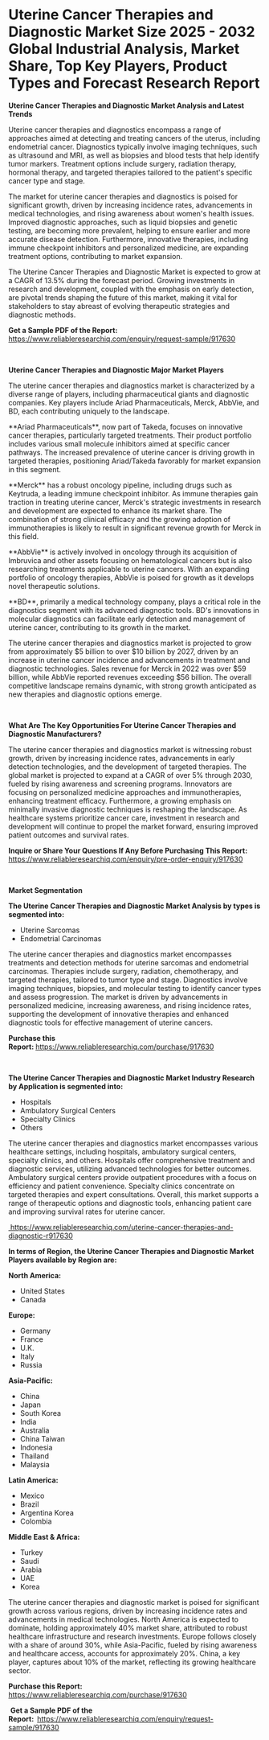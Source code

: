 <p><h1>Uterine Cancer Therapies and Diagnostic Market Size 2025 - 2032 Global Industrial Analysis, Market Share, Top Key Players, Product Types and Forecast Research Report</h1></p><p><strong>Uterine Cancer Therapies and Diagnostic Market Analysis and Latest Trends</strong></p>
<p><p>Uterine cancer therapies and diagnostics encompass a range of approaches aimed at detecting and treating cancers of the uterus, including endometrial cancer. Diagnostics typically involve imaging techniques, such as ultrasound and MRI, as well as biopsies and blood tests that help identify tumor markers. Treatment options include surgery, radiation therapy, hormonal therapy, and targeted therapies tailored to the patient's specific cancer type and stage.</p><p>The market for uterine cancer therapies and diagnostics is poised for significant growth, driven by increasing incidence rates, advancements in medical technologies, and rising awareness about women's health issues. Improved diagnostic approaches, such as liquid biopsies and genetic testing, are becoming more prevalent, helping to ensure earlier and more accurate disease detection. Furthermore, innovative therapies, including immune checkpoint inhibitors and personalized medicine, are expanding treatment options, contributing to market expansion.</p><p>The Uterine Cancer Therapies and Diagnostic Market is expected to grow at a CAGR of 13.5% during the forecast period. Growing investments in research and development, coupled with the emphasis on early detection, are pivotal trends shaping the future of this market, making it vital for stakeholders to stay abreast of evolving therapeutic strategies and diagnostic methods.</p></p>
<p><strong>Get a Sample PDF of the Report:&nbsp;</strong> <a href="https://www.reliableresearchiq.com/enquiry/request-sample/917630?utm_campaign=3550&utm_medium=2&utm_source=Github&utm_content=ia&utm_term=18042025&utm_id=uterine-cancer-therapies-and-diagnostic">https://www.reliableresearchiq.com/enquiry/request-sample/917630</a></p>
<p>&nbsp;</p>
<p><strong>Uterine Cancer Therapies and Diagnostic Major Market Players</strong></p>
<p><p>The uterine cancer therapies and diagnostics market is characterized by a diverse range of players, including pharmaceutical giants and diagnostic companies. Key players include Ariad Pharmaceuticals, Merck, AbbVie, and BD, each contributing uniquely to the landscape.</p><p>**Ariad Pharmaceuticals**, now part of Takeda, focuses on innovative cancer therapies, particularly targeted treatments. Their product portfolio includes various small molecule inhibitors aimed at specific cancer pathways. The increased prevalence of uterine cancer is driving growth in targeted therapies, positioning Ariad/Takeda favorably for market expansion in this segment.</p><p>**Merck** has a robust oncology pipeline, including drugs such as Keytruda, a leading immune checkpoint inhibitor. As immune therapies gain traction in treating uterine cancer, Merck's strategic investments in research and development are expected to enhance its market share. The combination of strong clinical efficacy and the growing adoption of immunotherapies is likely to result in significant revenue growth for Merck in this field.</p><p>**AbbVie** is actively involved in oncology through its acquisition of Imbruvica and other assets focusing on hematological cancers but is also researching treatments applicable to uterine cancers. With an expanding portfolio of oncology therapies, AbbVie is poised for growth as it develops novel therapeutic solutions.</p><p>**BD**, primarily a medical technology company, plays a critical role in the diagnostics segment with its advanced diagnostic tools. BD's innovations in molecular diagnostics can facilitate early detection and management of uterine cancer, contributing to its growth in the market.</p><p>The uterine cancer therapies and diagnostics market is projected to grow from approximately $5 billion to over $10 billion by 2027, driven by an increase in uterine cancer incidence and advancements in treatment and diagnostic technologies. Sales revenue for Merck in 2022 was over $59 billion, while AbbVie reported revenues exceeding $56 billion. The overall competitive landscape remains dynamic, with strong growth anticipated as new therapies and diagnostic options emerge.</p></p>
<p>&nbsp;</p>
<p><strong>What Are The Key Opportunities For Uterine Cancer Therapies and Diagnostic Manufacturers?</strong></p>
<p><p>The uterine cancer therapies and diagnostics market is witnessing robust growth, driven by increasing incidence rates, advancements in early detection technologies, and the development of targeted therapies. The global market is projected to expand at a CAGR of over 5% through 2030, fueled by rising awareness and screening programs. Innovators are focusing on personalized medicine approaches and immunotherapies, enhancing treatment efficacy. Furthermore, a growing emphasis on minimally invasive diagnostic techniques is reshaping the landscape. As healthcare systems prioritize cancer care, investment in research and development will continue to propel the market forward, ensuring improved patient outcomes and survival rates.</p></p>
<p><strong>Inquire or Share Your Questions If Any Before Purchasing This Report:</strong> <a href="https://www.reliableresearchiq.com/enquiry/pre-order-enquiry/917630?utm_campaign=3550&utm_medium=2&utm_source=Github&utm_content=ia&utm_term=18042025&utm_id=uterine-cancer-therapies-and-diagnostic">https://www.reliableresearchiq.com/enquiry/pre-order-enquiry/917630</a></p>
<p>&nbsp;</p>
<p><strong>Market Segmentation</strong></p>
<p><strong>The Uterine Cancer Therapies and Diagnostic Market Analysis by types is segmented into:</strong></p>
<p><ul><li>Uterine Sarcomas</li><li>Endometrial Carcinomas</li></ul></p>
<p><p>The uterine cancer therapies and diagnostics market encompasses treatments and detection methods for uterine sarcomas and endometrial carcinomas. Therapies include surgery, radiation, chemotherapy, and targeted therapies, tailored to tumor type and stage. Diagnostics involve imaging techniques, biopsies, and molecular testing to identify cancer types and assess progression. The market is driven by advancements in personalized medicine, increasing awareness, and rising incidence rates, supporting the development of innovative therapies and enhanced diagnostic tools for effective management of uterine cancers.</p></p>
<p><strong>Purchase this Report:&nbsp;</strong><a href="https://www.reliableresearchiq.com/purchase/917630?utm_campaign=3550&utm_medium=2&utm_source=Github&utm_content=ia&utm_term=18042025&utm_id=uterine-cancer-therapies-and-diagnostic">https://www.reliableresearchiq.com/purchase/917630</a></p>
<p>&nbsp;</p>
<p><strong>The Uterine Cancer Therapies and Diagnostic Market Industry Research by Application is segmented into:</strong></p>
<p><ul><li>Hospitals</li><li>Ambulatory Surgical Centers</li><li>Specialty Clinics</li><li>Others</li></ul></p>
<p><p>The uterine cancer therapies and diagnostics market encompasses various healthcare settings, including hospitals, ambulatory surgical centers, specialty clinics, and others. Hospitals offer comprehensive treatment and diagnostic services, utilizing advanced technologies for better outcomes. Ambulatory surgical centers provide outpatient procedures with a focus on efficiency and patient convenience. Specialty clinics concentrate on targeted therapies and expert consultations. Overall, this market supports a range of therapeutic options and diagnostic tools, enhancing patient care and improving survival rates for uterine cancer.</p></p>
<p><a href="https://www.reliableresearchiq.com/uterine-cancer-therapies-and-diagnostic-r917630?utm_campaign=3550&utm_medium=2&utm_source=Github&utm_content=ia&utm_term=18042025&utm_id=uterine-cancer-therapies-and-diagnostic">&nbsp;https://www.reliableresearchiq.com/uterine-cancer-therapies-and-diagnostic-r917630</a></p>
<p><strong>In terms of Region, the Uterine Cancer Therapies and Diagnostic Market Players available by Region are:</strong></p>
<p>
    <p> <strong> North America: </strong>
        <ul>
            <li>United States</li>
            <li>Canada</li>
        </ul>
        </p> 
    <p> <strong> Europe: </strong>
        <ul>
            <li>Germany</li>
            <li>France</li>
            <li>U.K.</li>
            <li>Italy</li>
            <li>Russia</li>
        </ul>
        </p> 
    <p> <strong> Asia-Pacific: </strong>
        <ul>
            <li>China</li>
            <li>Japan</li>
            <li>South Korea</li>
            <li>India</li>
            <li>Australia</li>
            <li>China Taiwan</li>
            <li>Indonesia</li>
            <li>Thailand</li>
            <li>Malaysia</li>
        </ul>
        </p> 
    <p> <strong> Latin America: </strong>
        <ul>
            <li>Mexico</li>
            <li>Brazil</li>
            <li>Argentina Korea</li>
            <li>Colombia</li>
        </ul>
        </p> 
    <p> <strong> Middle East & Africa: </strong>
        <ul>
            <li>Turkey</li>
            <li>Saudi</li>
            <li>Arabia</li>
            <li>UAE</li>
            <li>Korea</li>
        </ul>
    </p>
    </p>
<p><p>The uterine cancer therapies and diagnostic market is poised for significant growth across various regions, driven by increasing incidence rates and advancements in medical technologies. North America is expected to dominate, holding approximately 40% market share, attributed to robust healthcare infrastructure and research investments. Europe follows closely with a share of around 30%, while Asia-Pacific, fueled by rising awareness and healthcare access, accounts for approximately 20%. China, a key player, captures about 10% of the market, reflecting its growing healthcare sector.</p></p>
<p><strong>Purchase this Report: </strong><a href="https://www.reliableresearchiq.com/purchase/917630?utm_campaign=3550&utm_medium=2&utm_source=Github&utm_content=ia&utm_term=18042025&utm_id=uterine-cancer-therapies-and-diagnostic">https://www.reliableresearchiq.com/purchase/917630</a></p>
<p>&nbsp;<strong>Get a Sample PDF of the Report:&nbsp;&nbsp;</strong><a href="https://www.reliableresearchiq.com/enquiry/request-sample/917630?utm_campaign=3550&utm_medium=2&utm_source=Github&utm_content=ia&utm_term=18042025&utm_id=uterine-cancer-therapies-and-diagnostic">https://www.reliableresearchiq.com/enquiry/request-sample/917630</a></p>
<p><strong></strong></p>
<p><p></p><p></p><p></p></p>